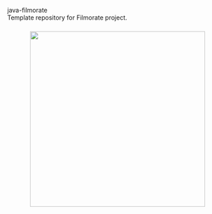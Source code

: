 <p align="left">java-filmorate<br>Template repository for Filmorate project.</p>

###

<div align="center">
  <img height="400" src="https://i.ibb.co/hH6CHy4/2023-09-23-181620.png"  />
</div>

###
